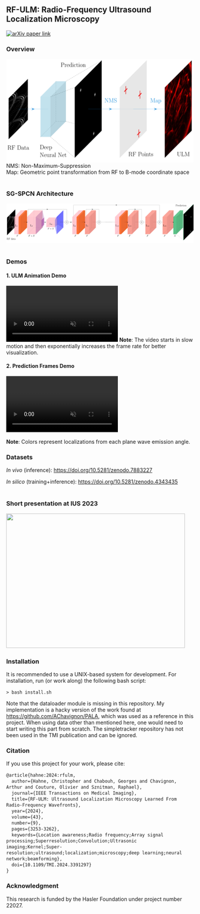 ## RF-ULM: Radio-Frequency Ultrasound Localization Microscopy

[![arXiv paper link](https://img.shields.io/badge/paper-arXiv:2306.08281-red)](https://arxiv.org/pdf/2310.01545.pdf)

### Overview
<div style="background-color: white;">
<img src="https://github.com/hahnec/rf-ulm/blob/master/docs/rf-ulm_concept.svg" width="500" scale="100%">
</div>
NMS: Non-Maximum-Suppression
<br>
Map: Geometric point transformation from RF to B-mode coordinate space
<br>
<br>

### SG-SPCN Architecture
<div style="background-color: white;">
<img src="https://github.com/hahnec/rf-ulm/blob/master/docs/rf-ulm_arch.svg" width="780" scale="100%">
</div>
<br>

### Demos
#### 1. ULM Animation Demo
<video src="https://github.com/hahnec/rf-ulm/assets/33809838/e37aee11-c07f-4d9b-8672-5a9b466edd26" controls autoplay loop muted>
    Link: https://github.com/hahnec/rf-ulm/assets/33809838/e37aee11-c07f-4d9b-8672-5a9b466edd26
</video>
<b>Note</b>: The video starts in slow motion and then exponentially increases the frame rate for better visualization.
<br>

#### 2. Prediction Frames Demo
<video src="https://github.com/hahnec/rf-ulm/assets/33809838/4f4002bb-01e1-405f-aa56-e3c6b7a3b654" controls autoplay loop muted>
    Link: https://github.com/hahnec/rf-ulm/assets/33809838/4f4002bb-01e1-405f-aa56-e3c6b7a3b654
</video>

<b>Note</b>: Colors represent localizations from each plane wave emission angle.

### Datasets

*In vivo* (inference): https://doi.org/10.5281/zenodo.7883227

*In silico* (training+inference): https://doi.org/10.5281/zenodo.4343435
<br>
<br>

### Short presentation at IUS 2023

[<img src="https://img.youtube.com/vi/eJJXnXay-fU/hqdefault.jpg" width="480" height="360"
/>](https://www.youtube.com/embed/eJJXnXay-fU)

### Installation

It is recommended to use a UNIX-based system for development. For installation, run (or work along) the following bash script:

```
> bash install.sh
```

Note that the dataloader module is missing in this repository. My implementation is a hacky version of the work found at https://github.com/AChavignon/PALA, which was used as a reference in this project. When using data other than mentioned here, one would need to start writing this part from scratch. The simpletracker repository has not been used in the TMI publication and can be ignored.

### Citation

If you use this project for your work, please cite:

```
@article{hahne:2024:rfulm,
  author={Hahne, Christopher and Chabouh, Georges and Chavignon, Arthur and Couture, Olivier and Sznitman, Raphael},
  journal={IEEE Transactions on Medical Imaging}, 
  title={RF-ULM: Ultrasound Localization Microscopy Learned From Radio-Frequency Wavefronts}, 
  year={2024},
  volume={43},
  number={9},
  pages={3253-3262},
  keywords={Location awareness;Radio frequency;Array signal processing;Superresolution;Convolution;Ultrasonic imaging;Kernel;Super-resolution;ultrasound;localization;microscopy;deep learning;neural network;beamforming},
  doi={10.1109/TMI.2024.3391297}
}

```

<!--
```
@inproceedings{hahne:2023:learning,
    author = {Christopher Hahne and Georges Chabouh and Olivier Couture and Raphael Sznitman},
    title = {Learning Super-Resolution Ultrasound Localization Microscopy from Radio-Frequency Data},
    booktitle= {2023 IEEE International Ultrasonics Symposium (IUS)},
    address={},
    month={Sep},
    year={2023},
    pages={1-4},
}
```


```
@misc{rfulm:2023,
      title={RF-ULM: Deep Learning for Radio-Frequency Ultrasound Localization Microscopy}, 
      author={Christopher Hahne and Georges Chabouh and Arthur Chavignon and Olivier Couture and Raphael Sznitman},
      year={2023},
      eprint={},
      archivePrefix={arXiv},
      primaryClass={cs.CV}
}
```
-->

### Acknowledgment

This research is funded by the Hasler Foundation under project number 22027.
